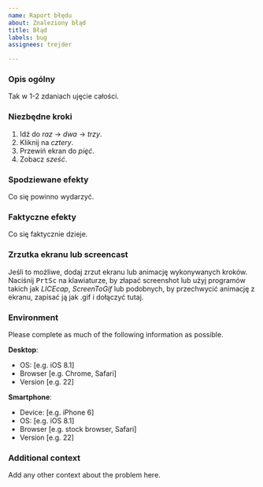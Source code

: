 ```yaml
---
name: Raport błędu
about: Znaleziony błąd
title: Błąd
labels: bug
assignees: trejder

---
```


### Opis ogólny

Tak w 1-2 zdaniach ujęcie całości.

### Niezbędne kroki

1. Idź do _raz_ → _dwa_ → _trzy_.
2. Kliknij na _cztery_.
3. Przewiń ekran do _pięć_.
4. Zobacz _sześć_.

### Spodziewane efekty

Co się powinno wydarzyć.

### Faktyczne efekty

Co się faktycznie dzieje.

### Zrzutka ekranu lub screencast

Jeśli to możliwe, dodaj zrzut ekranu lub animację wykonywanych kroków. Naciśnij <kbd>PrtSc</kbd> na klawiaturze, by złapać screenshot lub użyj programów takich jak _LICEcap_, _ScreenToGif_ lub podobnych, by przechwycić animację z ekranu, zapisać ją jak .gif i dołączyć tutaj.

### Environment

Please complete as much of the following information as possible.

**Desktop**:

 - OS: [e.g. iOS 8.1]
 - Browser [e.g. Chrome, Safari]
 - Version [e.g. 22]

**Smartphone**:

 - Device: [e.g. iPhone 6]
 - OS: [e.g. iOS 8.1]
 - Browser [e.g. stock browser, Safari]
 - Version [e.g. 22]

### Additional context

Add any other context about the problem here.
